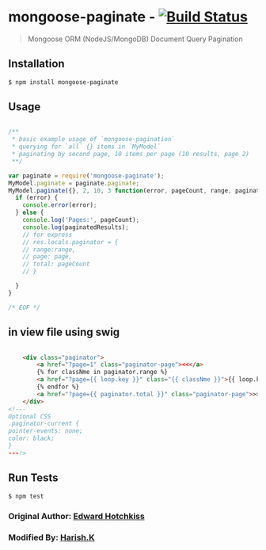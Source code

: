 
# mongoose-paginate - [![Build Status](https://secure.travis-ci.org/edwardhotchkiss/mongoose-paginate.png)](http://travis-ci.org/edwardhotchkiss/mongoose-paginate)

> Mongoose ORM (NodeJS/MongoDB) Document Query Pagination

## Installation

```bash
$ npm install mongoose-paginate
```

## Usage 

```javascript

/**
 * basic example usage of `mongoose-pagination`
 * querying for `all` {} items in `MyModel`
 * paginating by second page, 10 items per page (10 results, page 2)
 **/

var paginate = require('mongoose-paginate');
MyModel.paginate = paginate.paginate;
MyModel.paginate({}, 2, 10, 3 function(error, pageCount, range, paginatedResults) {
  if (error) {
    console.error(error);
  } else {
  	console.log('Pages:', pageCount);
    console.log(paginatedResults);
    // for express
    // res.locals.paginator = {
    // range:range,
    // page: page,
    // total: pageCount
    // }

  }
}

/* EOF */

```

## in view file using swig 

``` html

    <div class="paginator">
        <a href="?page=1" class="paginator-page"><<</a> 
        {% for classNme in paginator.range %}
        <a href="?page={{ loop.key }}" class="{{ classNme }}">{{ loop.key }}</a> 
        {% endfor %}
        <a href="?page={{ paginator.total }}" class="paginator-page">>></a> 
    </div>
<!---
Optional CSS
.paginator-current {
pointer-events: none;
color: black;
}
---!>

```

## Run Tests

``` bash
$ npm test
```

### Original Author: [Edward Hotchkiss][0]
### Modified By: [Harish.K][1]

[0]: http://edwardhotchkiss.com/
[1]: Harish.K<harish2704@gmail.com>

